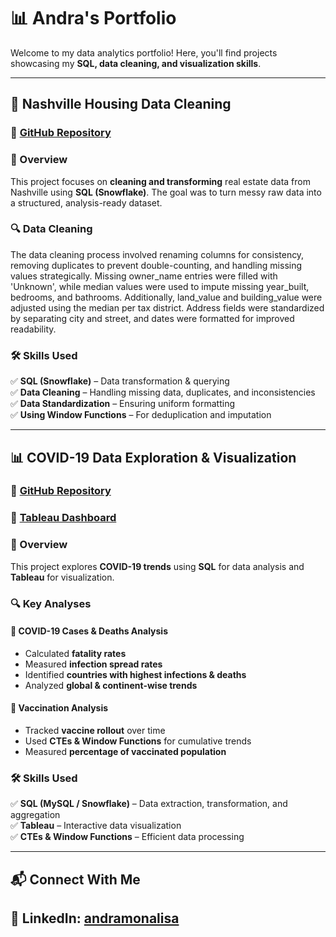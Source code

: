 # 📊 Andra's Portfolio  

Welcome to my data analytics portfolio! Here, you'll find projects showcasing my **SQL, data cleaning, and visualization skills**.

---

## 🏡 Nashville Housing Data Cleaning  

### 🔗 [GitHub Repository](https://github.com/your-github/Nashville-Housing-Cleaning)  

### 📌 Overview  
This project focuses on **cleaning and transforming** real estate data from Nashville using **SQL (Snowflake)**. The goal was to turn messy raw data into a structured, analysis-ready dataset.  

### 🔍 Data Cleaning
The data cleaning process involved renaming columns for consistency, removing duplicates to prevent double-counting, and handling missing values strategically. Missing owner_name entries were filled with 'Unknown', while median values were used to impute missing year_built, bedrooms, and bathrooms. Additionally, land_value and building_value were adjusted using the median per tax district. Address fields were standardized by separating city and street, and dates were formatted for improved readability.

### 🛠 Skills Used  
✅ **SQL (Snowflake)** – Data transformation & querying  
✅ **Data Cleaning** – Handling missing data, duplicates, and inconsistencies  
✅ **Data Standardization** – Ensuring uniform formatting  
✅ **Using Window Functions** – For deduplication and imputation  

---

## 📊 COVID-19 Data Exploration & Visualization  

### 🔗 [GitHub Repository](https://github.com/your-github/COVID-Data-Exploration)  
### 🔗 [Tableau Dashboard](https://public.tableau.com/app/profile/andra.ignat/viz/CovidDashboard_17407575334040/Dashboard1?publish=yes)  

### 📌 Overview  
This project explores **COVID-19 trends** using **SQL** for data analysis and **Tableau** for visualization.  

### 🔍 Key Analyses  
#### 🦠 COVID-19 Cases & Deaths Analysis  
- Calculated **fatality rates**  
- Measured **infection spread rates**  
- Identified **countries with highest infections & deaths**  
- Analyzed **global & continent-wise trends**  

#### 💉 Vaccination Analysis  
- Tracked **vaccine rollout** over time  
- Used **CTEs & Window Functions** for cumulative trends  
- Measured **percentage of vaccinated population**  

### 🛠 Skills Used  
✅ **SQL (MySQL / Snowflake)** – Data extraction, transformation, and aggregation  
✅ **Tableau** – Interactive data visualization  
✅ **CTEs & Window Functions** – Efficient data processing  


---

## 📬 Connect With Me  
💼 **LinkedIn**: [andramonalisa](https://www.linkedin.com/in/andramonalisa/)
---

